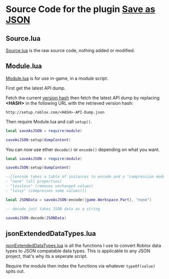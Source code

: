 # Source Code for the plugin [Save as JSON](https://www.roblox.com/library/6347791050)

## Source.lua

[Source.lua](main/Source.lua) is the raw source code, nothing added or modified.

## Module.lua

[Module.lua](main/Module.lua) is for use in-game, in a module script. 

First get the latest API dump.

Fetch the current [version hash](http://setup.roblox.com/versionQTStudio) then fetch the latest API dump by replacing **<HASH\>** in the following URL with the retrieved version hash:
  
`http://setup.roblox.com/<HASH>-API-Dump.json`

Then require Module.lua and call `setup()`.

```lua
local saveAsJSON = require(module)

saveAsJSON:setup(dumpContent)
```

You can now use ether `decode()` or `encode()` depending on what you want.

```lua
local saveAsJSON = require(module)

saveAsJSON:setup(dumpContent)

--[[encode takes a table of instances to encode and a "compression mode". Compression mode can be:
- "none" (all properties)
- "lossless" (removes unchanged values)
- "lossy" (compresses some values)]]

local JSONData = saveAsJSON:encode({game.Workspace.Part}, "none") 

-- decode just takes JSON data as a string

saveAsJSON:decode(JSONData) 
```

## jsonExtendedDataTypes.lua

[jsonExtendedDataTypes.lua](jsonExtendedDataTypes.lua) is all the functions I use to convert Roblox data types to JSON compatable data types. This is applicable to any JSON project, that's why its a seperate script.

Require the module then index the functions via whatever `typeOf(value)` spits out.
